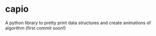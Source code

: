 # capio
A python library to pretty print data structures and create animations of algorithm (first commit soon!)
